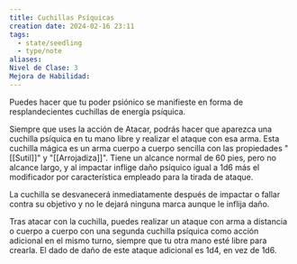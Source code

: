 ```yaml
---
title: Cuchillas Psíquicas
creation date: 2024-02-16 23:11
tags:
  - state/seedling
  - type/note
aliases: 
Nivel de Clase: 3
Mejora de Habilidad:
---
```

Puedes hacer que tu poder psiónico se manifieste en forma de resplandecientes cuchillas de energía psíquica. 

Siempre que uses la acción de Atacar, podrás hacer que aparezca una cuchilla psíquica en tu mano libre y realizar el ataque con esa arma. Esta cuchilla mágica es un arma cuerpo a cuerpo sencilla con las propiedades "[[Sutil]]" y "[[Arrojadiza]]". Tiene un alcance normal de 60 pies, pero no alcance largo, y al impactar inflige daño psíquico igual a 1d6 más el modificador por característica empleado para la tirada de ataque.

La cuchilla se desvanecerá inmediatamente después de impactar o fallar contra su objetivo y no le
dejará ninguna marca aunque le inflija daño.

Tras atacar con la cuchilla, puedes realizar un ataque con arma a distancia o cuerpo a cuerpo con
una segunda cuchilla psíquica como acción adicional en el mismo turno, siempre que tu otra mano
esté libre para crearla. El dado de daño de este ataque adicional es 1d4, en vez de 1d6.

